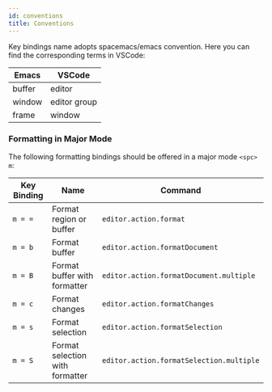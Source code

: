 ```yaml
---
id: conventions
title: Conventions
---
```


Key bindings name adopts spacemacs/emacs convention. Here you can find the
corresponding terms in VSCode:

| Emacs  | VSCode       |
| ------ | ------------ |
| buffer | editor       |
| window | editor group |
| frame  | window       |



### Formatting in Major Mode
The following formatting bindings should be offered in a major mode `<spc> m`:

| Key Binding | Name                            | Command                                |
| ----------- | ------------------------------- | -------------------------------------- |
| `m = =`     | Format region or buffer         | `editor.action.format`                   |
| `m = b`     | Format buffer                   | `editor.action.formatDocument`           |
| `m = B`     | Format buffer with formatter    | `editor.action.formatDocument.multiple`  |
| `m = c`     | Format changes                  | `editor.action.formatChanges`            |
| `m = s`     | Format selection                | `editor.action.formatSelection`          |
| `m = S`     | Format selection with formatter | `editor.action.formatSelection.multiple` |
